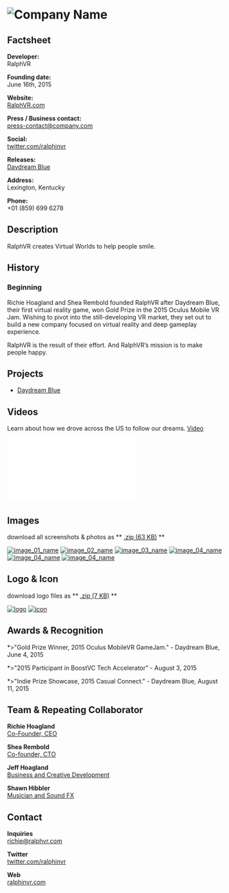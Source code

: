 # ![Company Name](assets/images/header.png)

## Factsheet

**Developer:**  
RalphVR

**Founding date:**  
June 16th, 2015

**Website:**  
[RalphVR.com][homepage]

**Press / Business contact:**  
[press-contact@company.com][contact]

**Social:**  
[twitter.com/ralphinvr][twitter]  
<!--[facebook.com/companyname][facebook]
[Skype](callto:companyskypename)-->

**Releases:**  
[Daydream Blue][example_project]

**Address:**  
Lexington, Kentucky

**Phone:**  
+01 (859) 699 6278

## Description

RalphVR creates Virtual Worlds to help people smile.

## History

### Beginning

Richie Hoagland and Shea Rembold founded RalphVR after Daydream Blue, their first virtual reality game, won Gold Prize in the 2015 Oculus Mobile VR Jam.  Wishing to pivot into the still-developing VR market, they  set out to build a new company focused on virtual reality and deep gameplay experience.

RalphVR is the result of their effort.  And RalphVR’s mission is to make people happy.    

## Projects

* [Daydream Blue][example_project]

## Videos

Learn about how we drove across the US to follow our dreams. [Video](https://youtu.be/5bHpfxXK8b8 "RalphVR heads to California")  

<iframe src="//www.youtube.com/embed/5bHpfxXK8b8" frameborder="0" allowfullscreen></iframe>

<br>

## Images

download all screenshots & photos as ** [.zip (63 KB)](assets/images/images.zip "Images zip") **

[![image_01_name](assets/images/image_01.png)](assets/images/image_01.png)
[![image_02_name](assets/images/image_02.png)](assets/images/image_02.png)
[![image_03_name](assets/images/image_03.png)](assets/images/image_03.png)
[![image_04_name](assets/images/image_04.png)](assets/images/image_04.png)
[![image_04_name](assets/images/image_05.png)](assets/images/image_05.png)
[![image_04_name](assets/images/image_06.png)](assets/images/image_06.png)

## Logo & Icon

download logo files as ** [.zip (7 KB)]( assets/images/logo.zip "Logo & Icon zip") **

[![logo](assets/images/logo.png)](assets/images/logo.png "Logo")
[![icon](assets/images/icon.png)](assets/images/icon.png "Icon")

## Awards & Recognition

*>"Gold Prize Winner, 2015 Oculus MobileVR GameJam." - Daydream Blue, June 4, 2015

*>"2015 Participant in BoostVC Tech Accelerator" - August 3, 2015

*>"Indie Prize Showcase, 2015 Casual Connect." - Daydream Blue, August 11, 2015

<!--## Selected Articles

> * "Quote quote quote."  
-- *Person Name, [Website](http://www.website.com/)*


> * "More quotes."  
-- *Person name, [Site](http://geocities.blog.com/)*


## Additional Links

**Company Link #1**  
Link to your company, or some affiliate. Located [here](https://link)

**Company Link #2**  
Another of these. See [here](https://link)-->

## Team & Repeating Collaborator

**Richie Hoagland**  
[Co-Founder, CEO](https://link)

**Shea Rembold**  
[Co-founder, CTO](https://link)

**Jeff Hoagland**  
[Business and Creative Development](https://link)

**Shawn Hibbler**  
[Musician and Sound FX](https://link)

## Contact

**Inquiries**  
[richie@ralphvr.com][contact]

**Twitter**  
[twitter.com/ralphinvr][twitter]

<!--** Facebook**  
[facebook.com/companyname][facebook]-->

**Web**  
[ralphinvr.com][homepage]

<!--- =====================================================================  -->
<!--- Referenced links -->

[homepage]: http://ralphvr.com "RalphVR"

[contact]: mailto:richie@ralphvr.com

<!--- Social -->

[twitter]: https://twitter.com/ralphinvr
[facebook]: https://facebook.com/companyname
[skype]: callto:companyskypename

<!--- Projects  -->

[example_project]: projects/daydreamblue/
